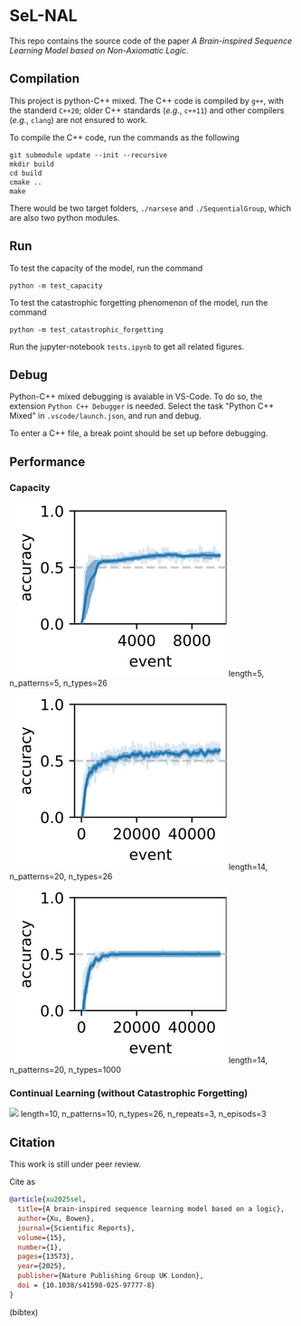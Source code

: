 # SeL-NAL

This repo contains the source code of the paper *A Brain-inspired Sequence Learning Model based on Non-Axiomatic Logic*.

## Compilation

This project is python-C++ mixed.
The C++ code is compiled by `g++`, with the standerd `C++20`; older C++ standards (*e.g.*, `c++11`) and other compilers (*e.g.*, `clang`) are not ensured to work.

To compile the C++ code, run the commands as the following
```
git submodule update --init --recursive
mkdir build
cd build
cmake ..
make
```
There would be two target folders, `./narsese` and `./SequentialGroup`, which are also two python modules.

## Run

To test the capacity of the model, run the command
```
python -m test_capacity
```

To test the catastrophic forgetting phenomenon of the model, run the command
```
python -m test_catastrophic_forgetting
```

Run the jupyter-notebook `tests.ipynb` to get all related figures.

## Debug

Python-C++ mixed debugging is avaiable in VS-Code. To do so, the extension `Python C++ Debugger` is needed. Select the task "Python C++ Mixed" in `.vscode/launch.json`, and run and debug.

To enter a C++ file, a break point should be set up before debugging.

## Performance

### Capacity

![](Figures/Capacity/svgs/Accuracy-length=5-n_patterns=5-n_types=26-n_nodes=10.svg)
length=5, n_patterns=5, n_types=26

![](Figures/Capacity/svgs/Accuracy-length=14-n_patterns=20-n_types=26-n_nodes=10.svg)
length=14, n_patterns=20, n_types=26

![](Figures/Capacity/svgs/Accuracy-length=14-n_patterns=20-n_types=1000-n_nodes=10.svg)
length=14, n_patterns=20, n_types=1000

### Continual Learning (without Catastrophic Forgetting)

![](Figures/CatastrophicForgetting/svgs/Accuracy-length=10-n_patterns=10-n_types=26-n_nodes=16-n_repeats=3-n_episodes=3.svg)
length=10, n_patterns=10, n_types=26, n_repeats=3, n_episods=3

## Citation

This work is still under peer review. 

Cite as

```bibtex
@article{xu2025sel,
  title={A brain-inspired sequence learning model based on a logic},
  author={Xu, Bowen},
  journal={Scientific Reports},
  volume={15},
  number={1},
  pages={13573},
  year={2025},
  publisher={Nature Publishing Group UK London},
  doi = {10.1038/s41598-025-97777-8}
}
```
(bibtex)
